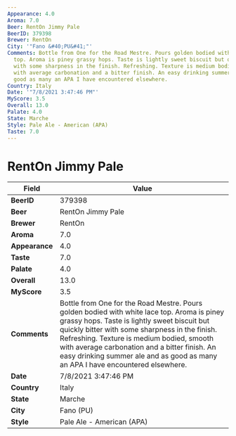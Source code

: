 ```yaml
---
Appearance: 4.0
Aroma: 7.0
Beer: RentOn Jimmy Pale
BeerID: 379398
Brewer: RentOn
City: '"Fano &#40;PU&#41;"'
Comments: Bottle from One for the Road Mestre. Pours golden bodied with white lace
  top. Aroma is piney grassy hops. Taste is lightly sweet biscuit but quickly bitter
  with some sharpness in the finish. Refreshing. Texture is medium bodied, smooth
  with average carbonation and a bitter finish. An easy drinking summer ale and as
  good as many an APA I have encountered elsewhere.
Country: Italy
Date: '"7/8/2021 3:47:46 PM"'
MyScore: 3.5
Overall: 13.0
Palate: 4.0
State: Marche
Style: Pale Ale - American (APA)
Taste: 7.0
---
```


# RentOn Jimmy Pale

| Field         | Value |
|---------------|-------|
| **BeerID** | 379398 |
| **Beer** | RentOn Jimmy Pale |
| **Brewer** | RentOn |
| **Aroma** | 7.0 |
| **Appearance** | 4.0 |
| **Taste** | 7.0 |
| **Palate** | 4.0 |
| **Overall** | 13.0 |
| **MyScore** | 3.5 |
| **Comments** | Bottle from One for the Road Mestre. Pours golden bodied with white lace top. Aroma is piney grassy hops. Taste is lightly sweet biscuit but quickly bitter with some sharpness in the finish. Refreshing. Texture is medium bodied, smooth with average carbonation and a bitter finish. An easy drinking summer ale and as good as many an APA I have encountered elsewhere. |
| **Date** | 7/8/2021 3:47:46 PM |
| **Country** | Italy |
| **State** | Marche |
| **City** | Fano &#40;PU&#41; |
| **Style** | Pale Ale - American (APA) |
